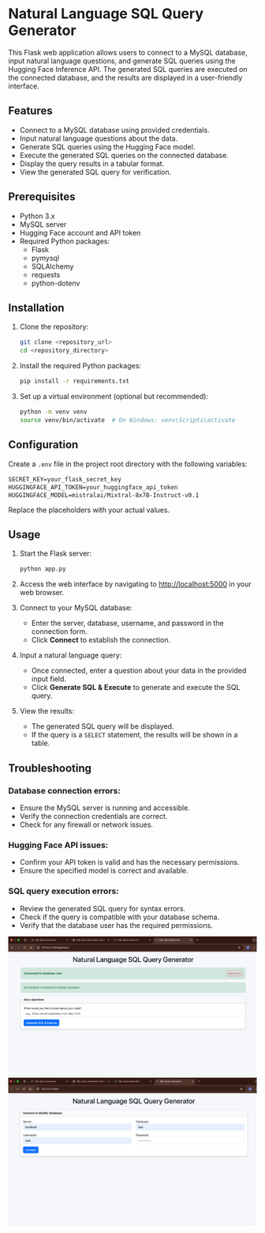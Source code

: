 # Natural Language SQL Query Generator
This Flask web application allows users to connect to a MySQL database, input natural language questions, and generate SQL queries using the Hugging Face Inference API. The generated SQL queries are executed on the connected database, and the results are displayed in a user-friendly interface.

## Features

- Connect to a MySQL database using provided credentials.
- Input natural language questions about the data.
- Generate SQL queries using the Hugging Face model.
- Execute the generated SQL queries on the connected database.
- Display the query results in a tabular format.
- View the generated SQL query for verification.

## Prerequisites

- Python 3.x
- MySQL server
- Hugging Face account and API token
- Required Python packages:
    - Flask
    - pymysql
    - SQLAlchemy
    - requests
    - python-dotenv

## Installation

1. Clone the repository:
     ```bash
     git clone <repository_url>
     cd <repository_directory>
     ```

2. Install the required Python packages:
     ```bash
     pip install -r requirements.txt
     ```

3. Set up a virtual environment (optional but recommended):
     ```bash
     python -m venv venv
     source venv/bin/activate  # On Windows: venv\Scripts\activate
     ```

## Configuration

Create a `.env` file in the project root directory with the following variables:
```env
SECRET_KEY=your_flask_secret_key
HUGGINGFACE_API_TOKEN=your_huggingface_api_token
HUGGINGFACE_MODEL=mistralai/Mixtral-8x7B-Instruct-v0.1
```
Replace the placeholders with your actual values.

## Usage

1. Start the Flask server:
     ```bash
     python app.py
     ```

2. Access the web interface by navigating to [http://localhost:5000](http://localhost:5000) in your web browser.

3. Connect to your MySQL database:
     - Enter the server, database, username, and password in the connection form.
     - Click **Connect** to establish the connection.

4. Input a natural language query:
     - Once connected, enter a question about your data in the provided input field.
     - Click **Generate SQL & Execute** to generate and execute the SQL query.

5. View the results:
     - The generated SQL query will be displayed.
     - If the query is a `SELECT` statement, the results will be shown in a table.

## Troubleshooting

### Database connection errors:
- Ensure the MySQL server is running and accessible.
- Verify the connection credentials are correct.
- Check for any firewall or network issues.

### Hugging Face API issues:
- Confirm your API token is valid and has the necessary permissions.
- Ensure the specified model is correct and available.

### SQL query execution errors:
- Review the generated SQL query for syntax errors.
- Check if the query is compatible with your database schema.
- Verify that the database user has the required permissions.

![Screenshot 1](image-1.png)
![Screenshot 2](image.png)

